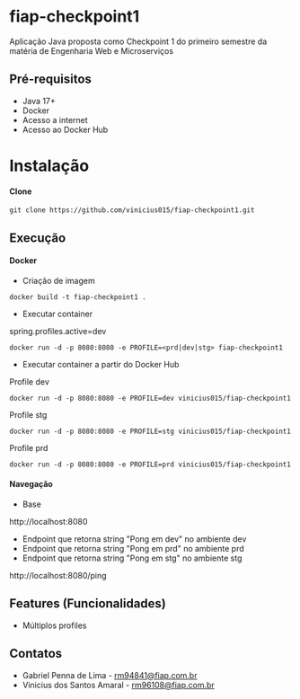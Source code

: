 # fiap-checkpoint1

Aplicação Java proposta como Checkpoint 1 do primeiro semestre da matéria de Engenharia Web e Microserviços

## Pré-requisitos

- Java 17+
- Docker 
- Acesso a internet
- Acesso ao Docker Hub

# Instalação

#### Clone

```
git clone https://github.com/vinicius015/fiap-checkpoint1.git
```

## Execução


#### Docker

* Criação de imagem

```
docker build -t fiap-checkpoint1 .
```

* Executar container

spring.profiles.active=dev

```
docker run -d -p 8080:8080 -e PROFILE=<prd|dev|stg> fiap-checkpoint1
```

* Executar container a partir do Docker Hub


Profile dev
```
docker run -d -p 8080:8080 -e PROFILE=dev vinicius015/fiap-checkpoint1
```

Profile stg
```
docker run -d -p 8080:8080 -e PROFILE=stg vinicius015/fiap-checkpoint1
```

Profile prd
```
docker run -d -p 8080:8080 -e PROFILE=prd vinicius015/fiap-checkpoint1
```
#### Navegação

- Base

http://localhost:8080

- Endpoint que retorna string "Pong em dev" no ambiente dev
- Endpoint que retorna string "Pong em prd" no ambiente prd
- Endpoint que retorna string "Pong em stg" no ambiente stg

http://localhost:8080/ping 

## Features (Funcionalidades)

- Múltiplos profiles

## Contatos

- Gabriel Penna de Lima - rm94841@fiap.com.br
- Vinicius dos Santos Amaral - rm96108@fiap.com.br
